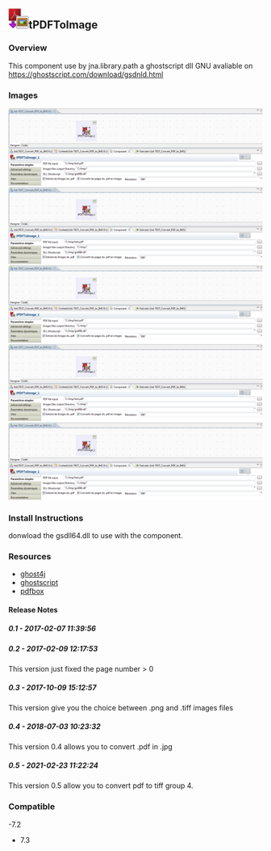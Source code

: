## <img src='./logo.jpg' width='40' height='40'>tPDFToImage

### Overview
This component use by jna.library.path a ghostscript dll GNU avaliable on https://ghostscript.com/download/gsdnld.html
### Images
<a href='./screenshots/v_0.5__5.jpg'><img src='./screenshots/v_0.5__5.jpg' ></a>
<a href='./screenshots/v_0.4__4.jpg'><img src='./screenshots/v_0.4__4.jpg' ></a>
<a href='./screenshots/v_0.3__3.jpg'><img src='./screenshots/v_0.3__3.jpg' ></a>
<a href='./screenshots/v_0.2__2.jpg'><img src='./screenshots/v_0.2__2.jpg' ></a>
<a href='./screenshots/v_0.1__1.jpg'><img src='./screenshots/v_0.1__1.jpg' ></a>


### Install Instructions
donwload the gsdll64.dll to use with the component.
### Resources
 * <a href=http://www.ghost4j.org/>ghost4j</a>
 * <a href=https://ghostscript.com/download/gsdnld.html>ghostscript</a>
 * <a href=https://pdfbox.apache.org/>pdfbox</a>

#### Release Notes

##### 0.1 - 2017-02-07 11:39:56

##### 0.2 - 2017-02-09 12:17:53
This version just fixed the page number > 0
##### 0.3 - 2017-10-09 15:12:57
This version give you the choice between .png and .tiff images files
##### 0.4 - 2018-07-03 10:23:32
This version 0.4 allows you to convert .pdf in .jpg 
##### 0.5 - 2021-02-23 11:22:24
This version 0.5 allow you to convert pdf to tiff group 4. 
### Compatible
 -7.2
 - 7.3